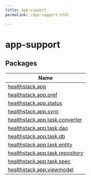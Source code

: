 ```yaml
---
title: app-support
permalink: /app-support.html

---
```



# app-support



## Packages


| Name |
|---|
| [healthstack.app](app-support/healthstack.app/index.html) |
| [healthstack.app.pref](app-support/healthstack.app.pref/index.html) |
| [healthstack.app.status](app-support/healthstack.app.status/index.html) |
| [healthstack.app.sync](app-support/healthstack.app.sync/index.html) |
| [healthstack.app.task.converter](app-support/healthstack.app.task.converter/index.html) |
| [healthstack.app.task.dao](app-support/healthstack.app.task.dao/index.html) |
| [healthstack.app.task.db](app-support/healthstack.app.task.db/index.html) |
| [healthstack.app.task.entity](app-support/healthstack.app.task.entity/index.html) |
| [healthstack.app.task.repository](app-support/healthstack.app.task.repository/index.html) |
| [healthstack.app.task.spec](app-support/healthstack.app.task.spec/index.html) |
| [healthstack.app.viewmodel](app-support/healthstack.app.viewmodel/index.html) |

